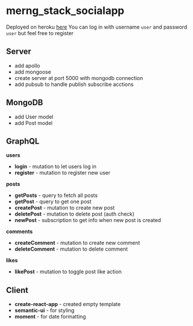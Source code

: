 # merng_stack_socialapp

Deployed on heroku [here](https://merng-social-app-client.herokuapp.com/)
You can log in with username `user` and password `user` but feel free to register

## Server

- add apollo
- add mongoose
- create server at port 5000 with mongodb connection
- add pubsub to handle publish subscribe acctions

## MongoDB

- add User model
- add Post model

## GraphQL

**users**

- **login** - mutation to let users log in
- **register** - mutation to register new user

**posts**

- **getPosts** - query to fetch all posts
- **getPost** - query to get one post
- **createPost** - mutation to create new post
- **deletePost** - mutation to delete post (auth check)
- **newPost** - subscription to get info when new post is created

**comments**

- **createComment** - mutation to create new comment
- **deleteComment** - mutation to delete comment

**likes**

- **likePost** - mutation to toggle post like action

## Client

- **create-react-app** - created empty template
- **semantic-ui** - for styling
- **moment** - for date formatting
